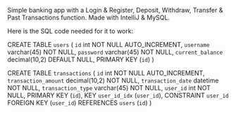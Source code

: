 Simple banking app with a Login & Register, Deposit, Withdraw, Transfer & Past Transactions function.
Made with IntelliJ & MySQL.


Here is the SQL code needed for it to work:

CREATE TABLE `users` (
  `id` int NOT NULL AUTO_INCREMENT,
  `username` varchar(45) NOT NULL,
  `password` varchar(45) NOT NULL,
  `current_balance` decimal(10,2) DEFAULT NULL,
  PRIMARY KEY (`id`)
)

CREATE TABLE `transactions` (
  `id` int NOT NULL AUTO_INCREMENT,
  `transaction_amount` decimal(10,2) NOT NULL,
  `transaction_date` datetime NOT NULL,
  `transaction_type` varchar(45) NOT NULL,
  `user_id` int NOT NULL,
  PRIMARY KEY (`id`),
  KEY `user_id_idx` (`user_id`),
  CONSTRAINT `user_id` FOREIGN KEY (`user_id`) REFERENCES `users` (`id`)
)
